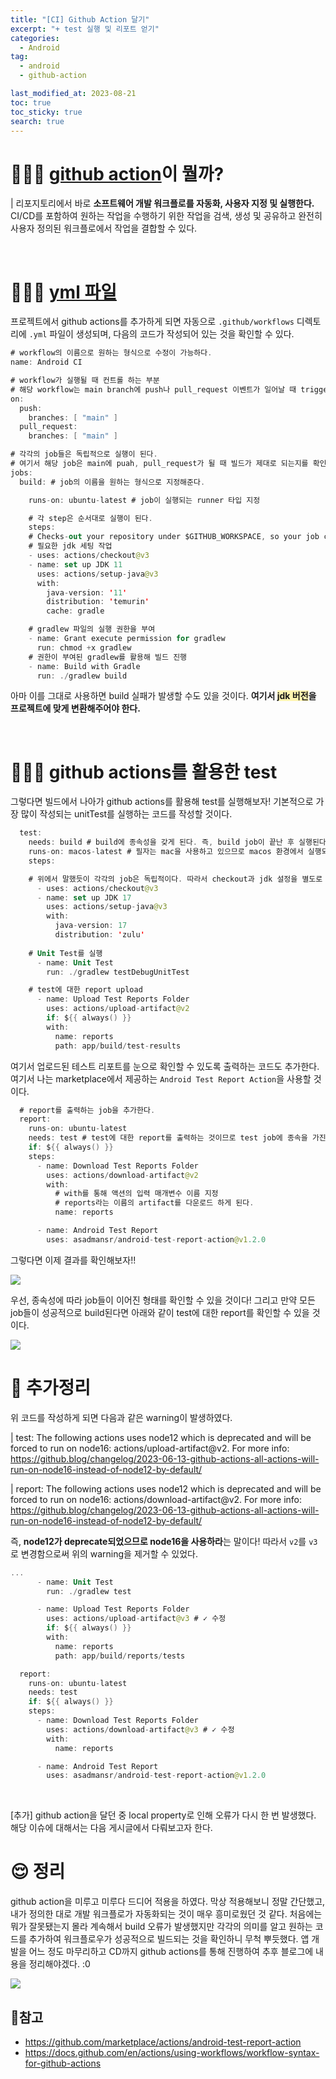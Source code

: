 ```yaml
---
title: "[CI] Github Action 달기"
excerpt: "+ test 실행 및 리포트 얻기"
categories:
  - Android
tag:
  - android
  - github-action

last_modified_at: 2023-08-21
toc: true
toc_sticky: true
search: true
---
```


# 👩🏻‍💻 [github action](https://docs.github.com/ko/actions)이 뭘까?
| 리포지토리에서 바로 <b>소프트웨어 개발 워크플로를 자동화, 사용자 지정 및 실행한다.</b> CI/CD를 포함하여 원하는 작업을 수행하기 위한 작업을 검색, 생성 및 공유하고 완전히 사용자 정의된 워크플로에서 작업을 결합할 수 있다.

<br>

# 👩🏻‍💻 [yml 파일](https://docs.github.com/en/actions/using-workflows/workflow-syntax-for-github-actions)

프로젝트에서 github actions를 추가하게 되면 자동으로 `.github/workflows` 디렉토리에 `.yml` 파일이 생성되며, 다음의 코드가 작성되어 있는 것을 확인할 수 있다.

```kotlin
# workflow의 이름으로 원하는 형식으로 수정이 가능하다.
name: Android CI

# workflow가 실행될 때 컨트롤 하는 부분
# 해당 workflow는 main branch에 push나 pull_request 이벤트가 일어날 때 trigger된다.
on:
  push:
    branches: [ "main" ]
  pull_request:
    branches: [ "main" ]

# 각각의 job들은 독립적으로 실행이 된다.
# 여기서 해당 job은 main에 puah, pull_request가 될 때 빌드가 제대로 되는지를 확인해주는 역할이다.
jobs:
  build: # job의 이름을 원하는 형식으로 지정해준다.

    runs-on: ubuntu-latest # job이 실행되는 runner 타입 지정

    # 각 step은 순서대로 실행이 된다.
    steps: 
    # Checks-out your repository under $GITHUB_WORKSPACE, so your job can access it
    # 필요한 jdk 세팅 작업
    - uses: actions/checkout@v3
    - name: set up JDK 11
      uses: actions/setup-java@v3
      with:
        java-version: '11'
        distribution: 'temurin'
        cache: gradle

    # gradlew 파일의 실행 권한을 부여
    - name: Grant execute permission for gradlew
      run: chmod +x gradlew
    # 권한이 부여된 gradlew를 활용해 빌드 진행
    - name: Build with Gradle
      run: ./gradlew build
```
아마 이를 그대로 사용하면 build 실패가 발생할 수도 있을 것이다. <b>여기서 <span style = "background-color:#fff5b1">jdk 버전</span>을 프로젝트에 맞게 변환해주어야 한다.</b>

<br>

# 👩🏻‍💻 github actions를 활용한 test 

그렇다면 빌드에서 나아가 github actions를 활용해 test를 실행해보자! 기본적으로 가장 많이 작성되는 unitTest를 실행하는 코드를 작성할 것이다.

```kotlin
  test:
    needs: build # build에 종속성을 갖게 된다. 즉, build job이 끝난 후 실행된다.
    runs-on: macos-latest # 필자는 mac을 사용하고 있으므로 macos 환경에서 실행되도록 한다.
    steps:

    # 위에서 말했듯이 각각의 job은 독립적이다. 따라서 checkout과 jdk 설정을 별도로 다시 진행한다.
      - uses: actions/checkout@v3
      - name: set up JDK 17
        uses: actions/setup-java@v3
        with:
          java-version: 17
          distribution: 'zulu'
    
    # Unit Test를 실행
      - name: Unit Test
        run: ./gradlew testDebugUnitTest

    # test에 대한 report upload
      - name: Upload Test Reports Folder
        uses: actions/upload-artifact@v2
        if: ${{ always() }}
        with:
          name: reports
          path: app/build/test-results 
```

여기서 업로드된 테스트 리포트를 눈으로 확인할 수 있도록 출력하는 코드도 추가한다. 여기서 나는 marketplace에서 제공하는 `Android Test Report Action`을 사용할 것이다.

```kotlin
  # report를 출력하는 job을 추가한다.
  report:
    runs-on: ubuntu-latest
    needs: test # test에 대한 report를 출력하는 것이므로 test job에 종속을 가진다.
    if: ${{ always() }}
    steps:
      - name: Download Test Reports Folder
        uses: actions/download-artifact@v2
        with:
          # with를 통해 액션의 입력 매개변수 이름 지정
          # reports라는 이름의 artifact를 다운로드 하게 된다.
          name: reports

      - name: Android Test Report
        uses: asadmansr/android-test-report-action@v1.2.0
```

그렇다면 이제 결과를 확인해보자!!

<img src = "https://drive.google.com/uc?id=1LSCRPnlZobsZaXMx1pYWa2XEeQrAxkeW">

우선, 종속성에 따라 job들이 이어진 형태를 확인할 수 있을 것이다! 그리고 만약 모든 job들이 성공적으로 build된다면 아래와 같이 test에 대한 report를 확인할 수 있을 것이다.

<img src = "https://drive.google.com/uc?id=15wgRkF8U3TFBQPcwmNxgT70QsJh41H_J">

# 🤔 추가정리

위 코드를 작성하게 되면 다음과 같은 warning이 발생하였다.

| test: The following actions uses node12 which is deprecated and will be forced to run on node16: actions/upload-artifact@v2. For more info: https://github.blog/changelog/2023-06-13-github-actions-all-actions-will-run-on-node16-instead-of-node12-by-default/


| report: The following actions uses node12 which is deprecated and will be forced to run on node16: actions/download-artifact@v2. For more info: https://github.blog/changelog/2023-06-13-github-actions-all-actions-will-run-on-node16-instead-of-node12-by-default/

즉, <b>node12가 deprecate되었으므로 node16을 사용하라</b>는 말이다! 따라서 `v2`를 `v3`로 변경함으로써 위의 warning을 제거할 수 있었다.

```kotlin
...
      - name: Unit Test
        run: ./gradlew test

      - name: Upload Test Reports Folder
        uses: actions/upload-artifact@v3 # ✓ 수정
        if: ${{ always() }}
        with:
          name: reports
          path: app/build/reports/tests

  report:
    runs-on: ubuntu-latest
    needs: test
    if: ${{ always() }}
    steps:
      - name: Download Test Reports Folder
        uses: actions/download-artifact@v3 # ✓ 수정
        with:
          name: reports

      - name: Android Test Report
        uses: asadmansr/android-test-report-action@v1.2.0
```

<br>

[추가] github action을 달던 중 local property로 인해 오류가 다시 한 번 발생했다. 해당 이슈에 대해서는 다음 게시글에서 다뤄보고자 한다.

# 😌 정리

github action을 미루고 미루다 드디어 적용을 하였다. 막상 적용해보니 정말 간단했고, 내가 정의한 대로 개발 워크플로가 자동화되는 것이 매우 흥미로웠던 것 같다. 처음에는 뭐가 잘못됐는지 몰라 계속해서 build 오류가 발생했지만 각각의 의미를 알고 원하는 코드를 추가하여 워크플로우가 성공적으로 빌드되는 것을 확인하니 무척 뿌듯했다. 앱 개발을 어느 정도 마무리하고 CD까지 github actions를 통해 진행하여 추후 블로그에 내용을 정리해야겠다. :0

<img src = "https://drive.google.com/uc?id=1S9GExz2qmykvE19qm47FtVAqmDbq4LqL">

<br>

## 📃참고
* <https://github.com/marketplace/actions/android-test-report-action>
* <https://docs.github.com/en/actions/using-workflows/workflow-syntax-for-github-actions>
